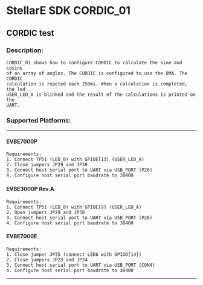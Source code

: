 # StellarE SDK CORDIC_01

## CORDIC test

### Description: 
	CORDIC_01 shows how to configure CORDIC to calculate the sine and cosine
	of an array of angles. The CORDIC is configured to use the DMA. The CORDIC
	calculation is repeted each 250ms. When a calculation is completed, the led
	USER_LED_A is blinked and the result of the calculations is printed on the
	UART.
### Supported Platforms:
-----------------------------------------------------------
#### EVBE7000P
	Requirements:
	1. Connect TP51 (LED_0) with GPIOE[13] (USER_LED_A)
	2. Close jumpers JP29 and JP30
	3. Connect host serial port to UART via USB_PORT (P26)
	4. Configure host serial port baudrate to 38400
#### EVBE3000P Rev.A
	Requirements:
	1. Connect TP51 (LED_0) with GPIOE[9] (USER_LED_A)
	2. Open jumpers JP29 and JP30
	3. Connect host serial port to UART via USB_PORT (P26)
	4. Configure host serial port baudrate to 38400
#### EVBE7000E
	Requirements:
	1. Close jumper JP35 (connect LED6 with GPIOD[14])
	2. Close jumpers JP23 and JP24
	3. Connect host serial port to UART via USB_PORT (CON4)
	4. Configure host serial port baudrate to 38400
-----------------------------------------------------------